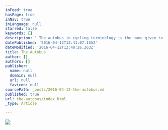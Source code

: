 ```yaml
---
inFeed: true
hasPage: true
inNav: true
inLanguage: null
starred: false
keywords: []
description: ' The autobus in cycling terminology is the name given to the group of cyclists in a road race who form a large group behind the leading peloton. The autobus typically forms on mountain stages when non-climbers fall off the back of the peloton during the longer climbs. Gradually as more riders drop from the peloton the autobus forms at the back end of the race. These riders are typically unconcerned about their finishing positions in the mountain stages. Their focus is on beating the elimination time to ensure survival in a multi-stage race such as the Tour de France. Due to the shared interest of surviving the stage, the mood in the autobus has a greater sense of fellowship than in the main peloton. Riders often assist one another with food and drinks despite riding for opposing teams.'
datePublished: '2016-04-12T12:41:07.155Z'
dateModified: '2016-04-12T12:40:26.263Z'
title: The Autobus
author: []
authors: []
publisher:
  name: null
  domain: null
  url: null
  favicon: null
sourcePath: _posts/2016-04-12-the-autobus.md
published: true
url: the-autobus/index.html
_type: Article

---
```

![](https://the-grid-user-content.s3-us-west-2.amazonaws.com/ad4d9600-5153-4629-91e7-9fe293a80007.jpg)